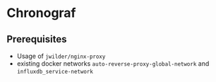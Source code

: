 # Chronograf

## Prerequisites

- Usage of `jwilder/nginx-proxy`
- existing docker networks `auto-reverse-proxy-global-network` and `influxdb_service-network`
